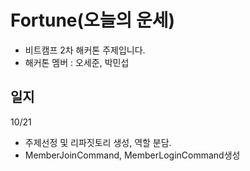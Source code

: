 # Fortune(오늘의 운세)

- 비트캠프 2차 해커톤 주제입니다.
- 해커톤 멤버 : 오세준, 박민섭

## 일지

10/21

- 주제선정 및 리파짓토리 생성, 역할 분담.
- MemberJoinCommand, MemberLoginCommand생성